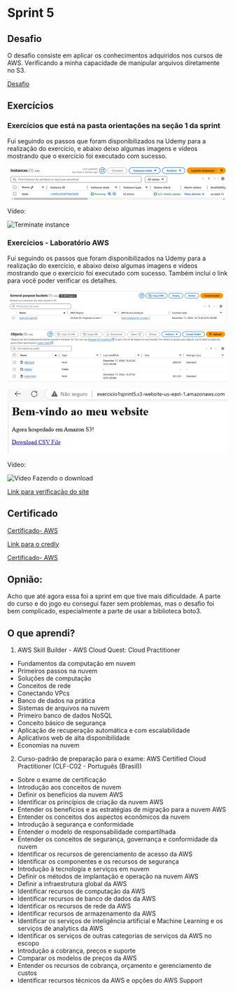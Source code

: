 # Sprint 5
## Desafio
O desafio consiste em aplicar os conhecimentos adquiridos nos cursos de AWS. Verificando a minha capacidade de manipular arquivos diretamente no S3. 

[Desafio](../Sprint%205/Desafios/)

## Exercícios 
### Exercícios que está na pasta orientações na seção 1 da sprint
Fui seguindo os passos que foram disponibilizados na Udemy para a realização do exercício, e abaixo deixo algumas imagens e vídeos mostrando que o exercício foi executado com sucesso.

![Instance](../Sprint%205/Evidencias/evidencia5.jpeg)

Vídeo: 

![Terminate instance](../Sprint%205/Evidencias/evidencia6.gif)

### Exercícios - Laboratório AWS
Fui seguindo os passos que foram disponibilizados na Udemy para a realização do exercício, e abaixo deixo algumas imagens e vídeos mostrando que o exercício foi executado com sucesso. Também incluí o link para você poder verificar os detalhes.

![Bucket](../Sprint%205/Evidencias/evidencia1.jpeg)

![Objects](../Sprint%205/Evidencias/evidencia2.jpeg)

![Site](../Sprint%205/Evidencias/evidencia3.jpeg)

Vídeo:

![Vídeo Fazendo o download](../Sprint%205/Evidencias/evidencia4.gif)

[Link para verificação do site](http://exercicio1sprint5.s3-website-us-east-1.amazonaws.com)

## Certificado 
[Certificado- AWS](../Sprint%205/Certificados/aws-cloud-quest-cloud-practitioner.png)

[Link para o credly](https://www.credly.com/badges/16a0cf67-ffa7-4905-8efa-fc09a590a699/public_url)

[Certificado- AWS](../Sprint%205/Certificados/Certificado_AWS_certified_cloud_practitioner.jpg)

## Opnião:
Acho que até agora essa foi a sprint em que tive mais dificuldade. A parte do curso e do jogo eu consegui fazer sem problemas, mas o desafio foi bem complicado, especialmente a parte de usar a biblioteca boto3.

## O que aprendi?
1. AWS Skill Builder - AWS Cloud Quest: Cloud Practitioner
* Fundamentos da computação em nuvem
* Primeiros passos na nuvem
* Soluções de computação
* Conceitos de rede
* Conectando VPcs
* Banco de dados na prática
* Sistemas de arquivos na nuvem
* Primeiro banco de dados NoSQL
* Conceito básico de segurança 
* Aplicação de recuperação automática e com escalabilidade
* Aplicativos web de alta disponibilidade
* Economias na nuvem

2. Curso-padrão de preparação para o exame: AWS Certified Cloud Practitioner (CLF-C02 - Português (Brasil))
* Sobre o exame de certificação
* Introdução aos conceitos de nuvem
* Definir os benefícios da nuvem AWS
* Identificar os princípios de criação da nuvem AWS
* Entender os benefícios e as estratégias de migração para a nuvem AWS
* Entender os conceitos dos aspectos econômicos da nuvem
* Introdução à segurança e conformidade
* Entender o modelo de responsabilidade compartilhada
* Entender os conceitos de segurança, governança e conformidade da nuvem
* Identificar os recursos de gerenciamento de acesso da AWS
* Identificar os componentes e os recursos de segurança
* Introdução à tecnologia e serviços em nuvem
* Definir os métodos de implantação e operação na nuvem AWS
* Definir a infraestrutura global da AWS
* Identificar recursos de computação da AWS
* Identificar recursos de banco de dados da AWS
* Identificar os recursos de rede da AWS
* Identificar recursos de armazenamento da AWS
* Identificar os serviços de inteligência artificial e Machine Learning e os serviços de analytics da AWS
* Identificar os serviços de outras categorias de serviços da AWS no escopo
* Introdução a cobrança, preços e suporte
* Comparar os modelos de preços da AWS
* Entender os recursos de cobrança, orçamento e gerenciamento de custos
* Identificar recursos técnicos da AWS e opções do AWS Support


